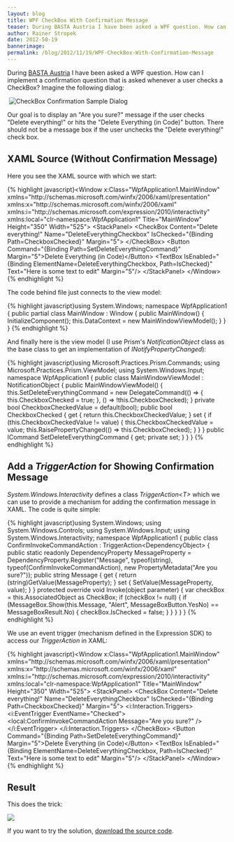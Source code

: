 ```yaml
---
layout: blog
title: WPF CheckBox With Confirmation Message
teaser: During BASTA Austria I have been asked a WPF question. How can I implement a confirmation question that is asked whenever a user checks a CheckBox?
author: Rainer Stropek
date: 2012-50-19
bannerimage: 
permalink: /blog/2012/11/19/WPF-CheckBox-With-Confirmation-Message
---
```


<p xmlns="http://www.w3.org/1999/xhtml">During <a href="http://www.basta-austria.at" title="Homepage of BASTA Austria" target="_blank">BASTA Austria</a> I have been asked a WPF question. How can I implement a confirmation question that is asked whenever a user checks a CheckBox? Imagine the following dialog:</p><p xmlns="http://www.w3.org/1999/xhtml"> <img src="{{site.baseurl}}/content/images/blog/2012/11/CheckboxConfirmation.png" alt="CheckBox Confirmation Sample Dialog" /></p><p xmlns="http://www.w3.org/1999/xhtml">Our goal is to display an "Are you sure?" message if the user checks "Delete everything!" or hits the "Delete Everything (in Code)" button. There should not be a message box if the user unchecks the "Delete everything!" check box.</p><h2 xmlns="http://www.w3.org/1999/xhtml">XAML Source (Without Confirmation Message)</h2><p xmlns="http://www.w3.org/1999/xhtml">Here you see the XAML source with which we start:</p>{% highlight javascript}&lt;Window x:Class=&quot;WpfApplication1.MainWindow&quot;&#xA;        xmlns=&quot;http://schemas.microsoft.com/winfx/2006/xaml/presentation&quot;&#xA;        xmlns:x=&quot;http://schemas.microsoft.com/winfx/2006/xaml&quot;&#xA;        xmlns:i=&quot;http://schemas.microsoft.com/expression/2010/interactivity&quot;  &#xA;        xmlns:local=&quot;clr-namespace:WpfApplication1&quot;&#xA;        Title=&quot;MainWindow&quot; Height=&quot;350&quot; Width=&quot;525&quot;&gt;&#xA;    &lt;StackPanel&gt;&#xA;        &lt;CheckBox Content=&quot;Delete everything!&quot; Name=&quot;DeleteEverythingCheckbox&quot; IsChecked=&quot;{Binding Path=CheckboxChecked}&quot;&#xA;                  Margin=&quot;5&quot;&gt;&#xA;        &lt;/CheckBox&gt;&#xA;        &lt;Button Command=&quot;{Binding Path=SetDeleteEverythingCommand}&quot; Margin=&quot;5&quot;&gt;Delete Everything (in Code)&lt;/Button&gt;&#xA;        &#xA;        &lt;TextBox IsEnabled=&quot;{Binding ElementName=DeleteEverythingCheckbox, Path=IsChecked}&quot; Text=&quot;Here is some text to edit&quot;&#xA;                 Margin=&quot;5&quot;/&gt;&#xA;    &lt;/StackPanel&gt;&#xA;&lt;/Window&gt;&#xA;{% endhighlight %}<p xmlns="http://www.w3.org/1999/xhtml">The code behind file just connects to the view model:</p>{% highlight javascript}using System.Windows;&#xA;&#xA;namespace WpfApplication1&#xA;{&#xA;    public partial class MainWindow : Window&#xA;    {&#xA;        public MainWindow()&#xA;        {&#xA;            InitializeComponent();&#xA;            this.DataContext = new MainWindowViewModel();&#xA;        }&#xA;    }&#xA;}&#xA;{% endhighlight %}<p xmlns="http://www.w3.org/1999/xhtml">And finally here is the view model (I use Prism's <em>NotificationObject</em> class as the base class to get an implementation of <em>INotifyPropertyChanged</em>):</p>{% highlight javascript}using Microsoft.Practices.Prism.Commands;&#xA;using Microsoft.Practices.Prism.ViewModel;&#xA;using System.Windows.Input;&#xA;&#xA;namespace WpfApplication1&#xA;{&#xA;    public class MainWindowViewModel : NotificationObject&#xA;    {&#xA;        public MainWindowViewModel()&#xA;        {&#xA;            this.SetDeleteEverythingCommand = new DelegateCommand(() =&gt;&#xA;                {&#xA;                    this.CheckboxChecked = true;&#xA;                },&#xA;                () =&gt; !this.CheckboxChecked);&#xA;        }&#xA;&#xA;        private bool CheckboxCheckedValue = default(bool);&#xA;        public bool CheckboxChecked&#xA;        {&#xA;            get { return this.CheckboxCheckedValue; }&#xA;            set&#xA;            {&#xA;                if (this.CheckboxCheckedValue != value)&#xA;                {&#xA;                    this.CheckboxCheckedValue = value;&#xA;                    this.RaisePropertyChanged(() =&gt; this.CheckboxChecked);&#xA;                }&#xA;            }&#xA;        }&#xA;       &#xA;        public ICommand SetDeleteEverythingCommand { get; private set; }&#xA;    }&#xA;}&#xA;{% endhighlight %}<h2 xmlns="http://www.w3.org/1999/xhtml">Add a <em>TriggerAction</em> for Showing Confirmation Message</h2><p xmlns="http://www.w3.org/1999/xhtml">
  <em>System.Windows.Interactivity</em> defines a class <em>TriggerAction&lt;T&gt;</em> which we can use to provide a mechanism for adding the confirmation message in XAML. The code is quite simple:</p>{% highlight javascript}using System.Windows;&#xA;using System.Windows.Controls;&#xA;using System.Windows.Input;&#xA;using System.Windows.Interactivity;&#xA;&#xA;namespace WpfApplication1&#xA;{&#xA;    public class ConfirmInvokeCommandAction : TriggerAction&lt;DependencyObject&gt;&#xA;    {&#xA;        public static readonly DependencyProperty MessageProperty =&#xA;            DependencyProperty.Register(&quot;Message&quot;, typeof(string), typeof(ConfirmInvokeCommandAction), new PropertyMetadata(&quot;Are you sure?&quot;));&#xA;&#xA;        public string Message&#xA;        {&#xA;            get { return (string)GetValue(MessageProperty); }&#xA;            set { SetValue(MessageProperty, value); }&#xA;        }&#xA;&#xA;        protected override void Invoke(object parameter)&#xA;        {&#xA;            var checkBox = this.AssociatedObject as CheckBox;&#xA;            if (checkBox != null)&#xA;            {&#xA;                if (MessageBox.Show(this.Message, &quot;Alert&quot;, MessageBoxButton.YesNo) == MessageBoxResult.No)&#xA;                {&#xA;                    checkBox.IsChecked = false;&#xA;                }&#xA;            }&#xA;        }&#xA;    }&#xA;}&#xA;{% endhighlight %}<p xmlns="http://www.w3.org/1999/xhtml">We use an event trigger (mechanism defined in the Expression SDK) to access our <em>TriggerAction</em> in XAML:</p>{% highlight javascript}&lt;Window x:Class=&quot;WpfApplication1.MainWindow&quot;&#xA;        xmlns=&quot;http://schemas.microsoft.com/winfx/2006/xaml/presentation&quot;&#xA;        xmlns:x=&quot;http://schemas.microsoft.com/winfx/2006/xaml&quot;&#xA;        xmlns:i=&quot;http://schemas.microsoft.com/expression/2010/interactivity&quot;  &#xA;        xmlns:local=&quot;clr-namespace:WpfApplication1&quot;&#xA;        Title=&quot;MainWindow&quot; Height=&quot;350&quot; Width=&quot;525&quot;&gt;&#xA;    &lt;StackPanel&gt;&#xA;        &lt;CheckBox Content=&quot;Delete everything!&quot; Name=&quot;DeleteEverythingCheckbox&quot; IsChecked=&quot;{Binding Path=CheckboxChecked}&quot;&#xA;                  Margin=&quot;5&quot;&gt;&#xA;            &lt;i:Interaction.Triggers&gt;&#xA;                &lt;i:EventTrigger EventName=&quot;Checked&quot;&gt;&#xA;                    &lt;local:ConfirmInvokeCommandAction Message=&quot;Are you sure?&quot; /&gt;&#xA;                &lt;/i:EventTrigger&gt;&#xA;            &lt;/i:Interaction.Triggers&gt;&#xA;        &lt;/CheckBox&gt;&#xA;        &lt;Button Command=&quot;{Binding Path=SetDeleteEverythingCommand}&quot; Margin=&quot;5&quot;&gt;Delete Everything (in Code)&lt;/Button&gt;&#xA;        &#xA;        &lt;TextBox IsEnabled=&quot;{Binding ElementName=DeleteEverythingCheckbox, Path=IsChecked}&quot; Text=&quot;Here is some text to edit&quot;&#xA;                 Margin=&quot;5&quot;/&gt;&#xA;    &lt;/StackPanel&gt;&#xA;&lt;/Window&gt;&#xA;{% endhighlight %}<h2 xmlns="http://www.w3.org/1999/xhtml">Result</h2><p xmlns="http://www.w3.org/1999/xhtml">This does the trick:</p><p xmlns="http://www.w3.org/1999/xhtml">
  <img src="{{site.baseurl}}/content/images/blog/2012/11/CheckBoxWithConfirmMessage.png" />
</p><p xmlns="http://www.w3.org/1999/xhtml">If you want to try the solution, <a href="{{site.baseurl}}/content/Blog Assets/Code Samples/CheckBoxConfirmationSource.zip" target="_blank">download the source code</a>.</p>